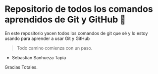 # Repositorio de todos los comandos aprendidos de Git y GitHub 💜

En este repositorio yacen todos los comandos de git que sé y lo estoy usando para aprender a usar Git y GitHub

> Todo camino comienza con un paso.
- Sebastian Sanhueza Tapia

Gracias Totales.